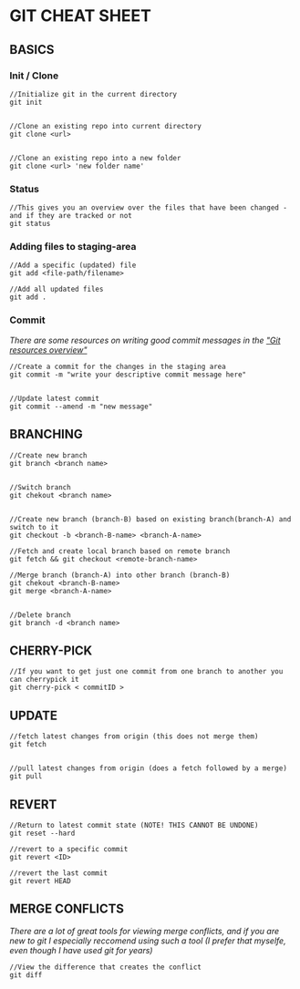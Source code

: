 # GIT CHEAT SHEET

## BASICS
### Init / Clone

```
//Initialize git in the current directory
git init


//Clone an existing repo into current directory
git clone <url>


//Clone an existing repo into a new folder 
git clone <url> 'new folder name'
```
### Status
```
//This gives you an overview over the files that have been changed - and if they are tracked or not
git status
```
### Adding files to staging-area
```
//Add a specific (updated) file
git add <file-path/filename>

//Add all updated files
git add .
```
### Commit
_There are some resources on writing good commit messages in the ["Git resources overview"](./git-resources.md)_
```
//Create a commit for the changes in the staging area
git commit -m "write your descriptive commit message here"


//Update latest commit
git commit --amend -m "new message"
```

## BRANCHING
```
//Create new branch
git branch <branch name>


//Switch branch
git chekout <branch name>


//Create new branch (branch-B) based on existing branch(branch-A) and switch to it
git checkout -b <branch-B-name> <branch-A-name>

//Fetch and create local branch based on remote branch
git fetch && git checkout <remote-branch-name>

//Merge branch (branch-A) into other branch (branch-B)
git chekout <branch-B-name>
git merge <branch-A-name>


//Delete branch
git branch -d <branch name>

```

## CHERRY-PICK
```
//If you want to get just one commit from one branch to another you can cherrypick it
git cherry-pick < commitID >
```

## UPDATE

```
//fetch latest changes from origin (this does not merge them)
git fetch


//pull latest changes from origin (does a fetch followed by a merge)
git pull
```
## REVERT 
```
//Return to latest commit state (NOTE! THIS CANNOT BE UNDONE)
git reset --hard

//revert to a specific commit
git revert <ID>

//revert the last commit
git revert HEAD
```

## MERGE CONFLICTS
_There are a lot of great tools for viewing merge conflicts, and if you are new to git I especially reccomend using such a tool (I prefer that myselfe, even though I have used git for years)_
```
//View the difference that creates the conflict
git diff
```
